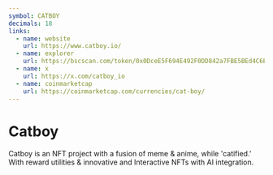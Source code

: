```yaml
---
symbol: CATBOY
decimals: 18
links:
  - name: website
    url: https://www.catboy.io/
  - name: explorer
    url: https://bscscan.com/token/0x0DceE5F694E492F0DD842a7FBE5BEd4C6E4665a6
  - name: x
    url: https://x.com/catboy_io
  - name: coinmarketcap
    url: https://coinmarketcap.com/currencies/cat-boy/
---
```


# Catboy

Catboy is an NFT project with a fusion of meme & anime, while 'catified.' With reward utilities & innovative and Interactive NFTs with AI integration.
